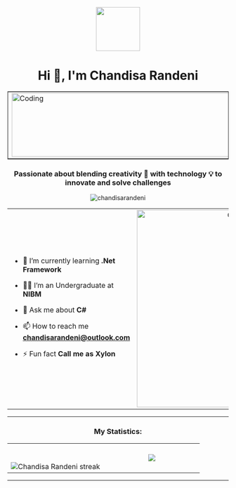 <p align="center"><img src="https://github.com/chandisarandeni/7oSkaaa/blob/main/Images/about_me.gif?raw=true" width="100px"></p>
<h1 align="center">Hi 👋, I'm Chandisa Randeni</h1>
<table align="center" border="none" width="50%">
  <td>
    <img align="center" alt="Coding" src="https://github.com/user-attachments/assets/f7fcd47c-0e01-44b7-8f72-46d490bc7579" width="875" height="145">
  </td>
</table>
<h3 align="center">Passionate about blending creativity 🎨 with technology 💡 to innovate and solve challenges</h3>
<p align="center"><img src="https://komarev.com/ghpvc/?username=chandisarandeni&label=Profile%20views&color=0e75b6&style=flat" alt="chandisarandeni" /></p>

<table align="center">
<tr border="none">
<td width="50%" align="left">

- 🌱 I’m currently learning **.Net Framework**

- 🧑‍🎓 I’m an Undergraduate at **NIBM**

- 💬 Ask me about **C#**

- 📫 How to reach me **chandisarandeni@outlook.com**

- ⚡ Fun fact **Call me as Xylon**



</td>
<td width="50%" align="center">
  <img align="center" alt="Coding" width="450" src="https://github.com/user-attachments/assets/1080dfff-3922-44d0-ac8a-525691fbc93d">
</td>
</tr>
</table>

---

<h3 align="center">My Statistics:</h3>
<p align="center">
<table align="center">
<tr border="none">
<td width="50%" align="center">
  <!-- <img align="center" src="https://github-readme-stats.vercel.app/api?username=chandisarandeni&theme=dark&show_icons=true&count_private=true" /> -->
  <br></br>
  <img title="🔥 Get streak stats for your profile at git.io/streak-stats" alt="Chandisa Randeni streak" src="https://github-readme-streak-stats.herokuapp.com/?user=chandisarandeni&theme=dark&hide_border=false" /> 
</td>
<td width="50%" align="center">
  <img align="center" src="https://github-readme-stats.anuraghazra1.vercel.app/api/top-langs/?username=chandisarandeni&theme=dark&hide_border=false&no-bg=true&no-frame=true&langs_count=10"/>
</td>
</tr>
</table>

---
